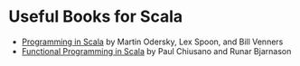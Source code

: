 # Useful Books for Scala

- [Programming in Scala](https://www.artima.com/shop/programming_in_scala_4ed) by Martin Odersky, Lex Spoon, and Bill
  Venners
- [Functional Programming in Scala](https://www.manning.com/books/functional-programming-in-scala) by Paul Chiusano and
  Runar Bjarnason